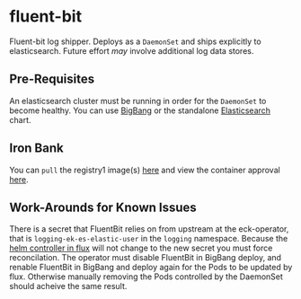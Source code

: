 # fluent-bit

Fluent-bit log shipper.  Deploys as a `DaemonSet` and ships explicitly to elasticsearch.  Future effort _may_ involve additional log data stores.

## Pre-Requisites

An elasticsearch cluster must be running in order for the `DaemonSet` to become healthy.  You can use [BigBang](https://repo1.dso.mil/platform-one/big-bang/umbrella) or the standalone [Elasticsearch](https://repo1.dso.mil/platform-one/big-bang/apps/core/elasticsearch-kibana) chart.

## Iron Bank

You can `pull` the registry1 image(s) [here](https://registry1.dso.mil/harbor/projects/3/repositories/opensource%2Ffluent%2Ffluent-bit) and view the container approval [here](https://ironbank.dso.mil/ironbank/repomap/opensource/fluent).

## Work-Arounds for Known Issues

There is a secret that FluentBit relies on from upstream at the eck-operator, that is `logging-ek-es-elastic-user` in the `logging` namespace.  Because the [helm controller in flux](https://github.com/fluxcd/helm-controller/issues/186) will not change to the new secret you must force reconcilation.  The operator must disable FluentBit in BigBang deploy, and renable FluentBit in BigBang and deploy again for the Pods to be updated by flux.  Otherwise manually removing the Pods controlled by the DaemonSet should acheive the same result.
